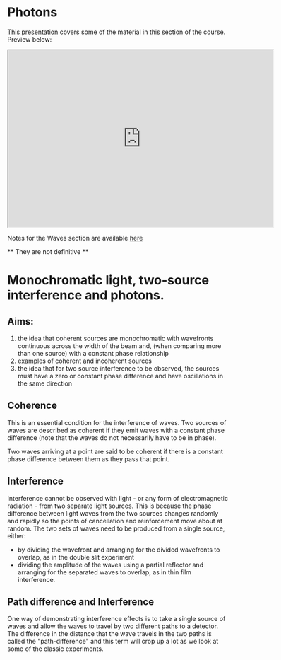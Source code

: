 # Photons

[This presentation](http://jrowing.com/classes/AS/photons/photonslides) covers some of the material in this section of the course. Preview below:

<iframe width="600" height="400" marginheight="0" marginwidth="0" src="http://jrowing.com/classes/AS/photons/photonslides">
  <p>Your browser does not support iframes.</p>
</iframe>

Notes for the Waves section are available [here](http://jrowing.com/classes/AS/waves-notes.pdf) 

** They are not definitive **

# Monochromatic light, two-source interference and photons.

## Aims:
1. the idea that coherent sources are monochromatic with wavefronts continuous across the width of the beam and, (when comparing
more than one source) with a constant phase relationship 
2. examples of coherent and incoherent sources
3. the idea that for two source interference to be observed, the sources must have a zero or constant phase difference and have oscillations in the same direction

## Coherence 

This is an essential condition for the interference of waves.
Two sources of waves are described as coherent if they emit waves
with a constant phase difference (note that the waves do not necessarily
have to be in phase). 

Two waves arriving at a point are said to be
coherent if there is a constant phase difference between them as they
pass that point.


## Interference

Interference cannot be observed with light - or any form of electromagnetic
radiation - from two separate light sources. This is because
the phase difference between light waves from the two sources
changes randomly and rapidly so the points of cancellation and reinforcement
move about at random. The two sets of waves need to be produced
from a single source, either:

* by dividing the wavefront and arranging for the divided wavefronts to overlap, as in the double slit experiment 
* dividing the amplitude of the waves using a partial reflector and arranging for the separated waves to overlap, as in thin film interference.

## Path difference and Interference
One way of demonstrating interference effects is to take a single source of waves and allow the waves to travel by two different
paths to a detector. The difference in the distance that the wave travels in the two paths is called the "path-difference" and this term will crop up a lot as we look at some of the classic experiments.
